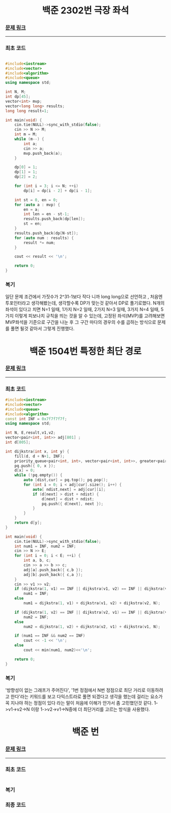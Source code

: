 <h1 align = "center">백준 2302번 극장 좌석</h1>

### [문제 링크](https://www.acmicpc.net/problem/2302 "극장 좌석")
---

### 최초 코드

```cpp

#include<iostream>
#include<vector>
#include<algorithm>
#include<queue>
using namespace std;

int N, M;
int dp[45];
vector<int> mvp;
vector<long long> results;
long long result=1;

int main(void) {
	cin.tie(NULL)->sync_with_stdio(false);
	cin >> N >> M;
	int m = M;
	while (m--) {
		int a;
		cin >> a;
		mvp.push_back(a);
	}

	dp[0] = 1;
	dp[1] = 1;
	dp[2] = 2;

	for (int i = 3; i <= N; ++i)
		dp[i] = dp[i - 2] + dp[i - 1];

	int st = 0, en = 0;
	for (auto a : mvp) {
		en = a;
		int len = en - st-1;
		results.push_back(dp[len]);
		st = en;
	}
	results.push_back(dp[N-st]);
	for (auto num : results) {
		result *= num;
	}

	cout << result << '\n';

	return 0;
}
```

### 복기
일단 문제 조건에서 가짓수가 2^31-1보다 작다 니까 long long으로 선언하고 , 처음엔 투포인터라고 생각해봤는데, 생각할수록 DP가 맞는것 같아서 DP로 풀기로했다.
N개의 좌석이 있다고 치면 
N=1 일때, 1가지
N=2 일때, 2가지
N=3 일때, 3가지
N=4 일때, 5가지
이렇게 피보나치 규칙을 띄는 것을 알 수 있는데, 고정된 좌석(MVP)를 고려해보면 MVP좌석을 기준으로 구간을 나눈 후 그 구간 마다의 경우의 수를 곱하는 방식으로 문제를 풀면 될것 같아서 그렇게 진행했다.

<h1 align = "center">백준 1504번 특정한 최단 경로</h1>

### [문제 링크](https://www.acmicpc.net/problem/1504 "특정한 최단 경로")
---

### 최초 코드

```cpp
#include<iostream>
#include<vector>
#include<queue>
#include<algorithm>
const int INF = 0x7f7f7f7f;
using namespace std;

int N, E,result,v1,v2;
vector<pair<int, int>> adj[801] ;
int d[805];

int dijkstra(int x, int y) {
	fill(d, d + N+1, INF);
	priority_queue<pair<int, int>, vector<pair<int, int>>, greater<pair<int, int>>> pq;
	pq.push({ 0, x });
	d[x] = 0;
	while (!pq.empty()) {
		auto [dist,cur] = pq.top(); pq.pop();
		for (int i = 0; i < adj[cur].size(); i++) {
			auto[ ndist,next] = adj[cur][i];
			if (d[next] > dist + ndist) {
				d[next] = dist + ndist;
				pq.push({ d[next], next });
			}
		}
	}
	return d[y];
}

int main(void) {
	cin.tie(NULL)->sync_with_stdio(false);
	int num1 = INF, num2 = INF;
	cin >> N >> E;
	for (int i = 0; i < E; ++i) {
		int a, b, c;
		cin >> a >> b >> c;
		adj[a].push_back({ c,b });
		adj[b].push_back({ c,a });
	}
	cin >> v1 >> v2;
	if (dijkstra(1, v1) == INF || dijkstra(v1, v2) == INF || dijkstra(v2, N) == INF)
		num1 = INF;
	else
		num1 = dijkstra(1, v1) + dijkstra(v1, v2) + dijkstra(v2, N);

	if (dijkstra(1, v2) == INF || dijkstra(v2, v1) == INF || dijkstra(v1, N) == INF)
		num2 = INF;
	else
		num2 = dijkstra(1, v2) + dijkstra(v2, v1) + dijkstra(v1, N);

	if (num1 == INF && num2 == INF)
		cout << -1 << '\n';
	else
		cout << min(num1, num2)<<'\n';

	return 0;
}
```

### 복기
'방향성이 없는 그래프가 주어진다', '1번 정점에서 N번 정점으로 최단 거리로 이동하려고 한다'라는 키워드를 보고 다익스트라로 풀면 되겠다고 생각을 했는데 걸리는 요소가 꼭 지나야 하는 정점이 있다 라는 말이 처음에 이해가 안가서 좀 고민했던것 같다.
1->v1->v2->N 이랑 1->v2->v1->N중에 더 최단거리를 고르는 방식을 사용했다.


<h1 align = "center">백준 번 </h1>

### [문제 링크](https://www.acmicpc.net/problem/ "")
---

### 최초 코드

```cpp

```

### 복기

### 최종 코드
```cpp

```